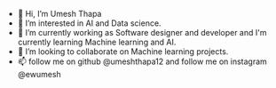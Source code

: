 - 👋 Hi, I’m Umesh Thapa
- 👀 I’m interested in AI and Data science.
- 🌱 I’m currently working as Software designer and developer and I'm currently learning Machine learning and AI.
- 💞️ I’m looking to collaborate on Machine learning projects.
- 📫 follow me on github @umeshthapa12 and follow me on instagram @ewumesh

<!---
umeshthapa12/ewumesh is a ✨ special ✨ repository because its `README.md` (this file) appears on your GitHub profile.
You can click the Preview link to take a look at your changes.
--->
